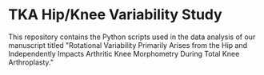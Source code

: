 # TKA Hip/Knee Variability Study

This repository contains the Python scripts used in the data analysis of our manuscript
titled "Rotational Variability Primarily Arises from the Hip and Independently 
Impacts Arthritic Knee Morphometry During Total Knee Arthroplasty."